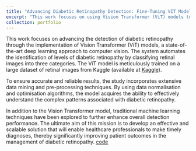 ```yaml
---
title: "Advancing Diabetic Retinopathy Detection: Fine-Tuning VIT Models"
excerpt: "This work focuses on using Vision Transformer (ViT) models to detect diabetic retinopathy in retinal images. The model is trained on a large dataset from Kaggle, using data mining and pre-processing techniques for reliable results. Traditional machine learning methods are also explored to improve detection. The goal is to create a scalable solution for timely diagnoses, improving patient outcomes in managing diabetic retinopathy.<br/><img src='/images/port1.png'>"
collection: portfolio
---
```


This work focuses on advancing the detection of diabetic retinopathy through the implementation of Vision Transformer (ViT) models, a state-of-the-art deep learning approach to computer vision. The system automates the identification of levels of diabetic retinopathy by classifying retinal images into three categories. The ViT model is meticulously trained on a large dataset of retinal images from Kaggle (available at [Kaggle](https://www.kaggle.com/datasets/amanneo/diabetic-retinopathy-resized-arranged)).

To ensure accurate and reliable results, the study incorporates extensive data mining and pre-processing techniques. By using data normalisation and optimisation algorithms, the model acquires the ability to effectively understand the complex patterns associated with diabetic retinopathy.

In addition to the Vision Transformer model, traditional machine learning techniques have been explored to further enhance overall detection performance. The ultimate aim of this mission is to develop an effective and scalable solution that will enable healthcare professionals to make timely diagnoses, thereby significantly improving patient outcomes in the management of diabetic retinopathy. [code](https://github.com/iseddik/Advancing-Diabetic-Retinopathy-Detection-for-Enhanced-Eye-Health)
